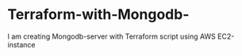 # Terraform-with-Mongodb-
I am creating Mongodb-server with Terraform script using AWS EC2-instance 
